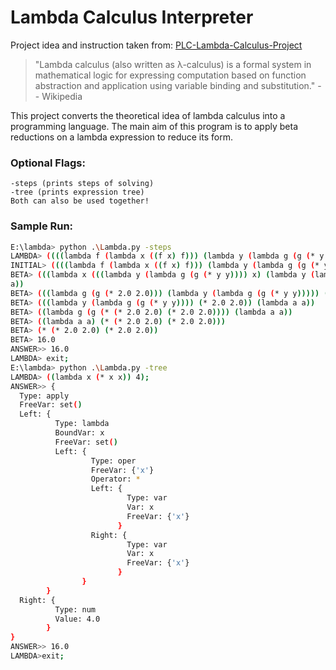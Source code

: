 # Lambda Calculus Interpreter
Project idea and instruction taken from: [PLC-Lambda-Calculus-Project](https://tinman.cs.gsu.edu/~raj/4330/sp22/honors-grad-project/)

<blockquote>"Lambda calculus (also written as λ-calculus) is a formal system in mathematical logic for expressing computation based on function abstraction and application using variable binding and substitution." -- Wikipedia </blockquote> 

This project converts the theoretical idea of lambda calculus into a programming language. The main aim of this program is to apply beta reductions on a lambda expression to reduce its form.  

### Optional Flags:
```
-steps (prints steps of solving)
-tree (prints expression tree)
Both can also be used together!
```

### Sample Run:
```bash
E:\lambda> python .\Lambda.py -steps
LAMBDA> ((((lambda f (lambda x ((f x) f))) (lambda y (lambda g (g (* y y))))) 2) (lambda a a));
INITIAL> ((((lambda f (lambda x ((f x) f))) (lambda y (lambda g (g (* y y))))) 2.0) (lambda a a))
BETA> (((lambda x (((lambda y (lambda g (g (* y y)))) x) (lambda y (lambda g (g (* y y)))))) 2.0) (lambda a 
a))
BETA> (((lambda g (g (* 2.0 2.0))) (lambda y (lambda g (g (* y y))))) (lambda a a))
BETA> (((lambda y (lambda g (g (* y y)))) (* 2.0 2.0)) (lambda a a))
BETA> ((lambda g (g (* (* 2.0 2.0) (* 2.0 2.0)))) (lambda a a))
BETA> ((lambda a a) (* (* 2.0 2.0) (* 2.0 2.0)))
BETA> (* (* 2.0 2.0) (* 2.0 2.0))
BETA> 16.0
ANSWER>> 16.0
LAMBDA> exit;
E:\lambda> python .\Lambda.py -tree
LAMBDA> ((lambda x (* x x)) 4);
ANSWER>> {  
  Type: apply
  FreeVar: set()
  Left: {
          Type: lambda
          BoundVar: x
          FreeVar: set()
          Left: {
                  Type: oper
                  FreeVar: {'x'}
                  Operator: *
                  Left: {
                          Type: var
                          Var: x
                          FreeVar: {'x'}
                        }
                  Right: {
                          Type: var
                          Var: x
                          FreeVar: {'x'}
                        }
                }
        }
  Right: {
          Type: num
          Value: 4.0
        }
}
ANSWER>> 16.0
LAMBDA>exit;
```
